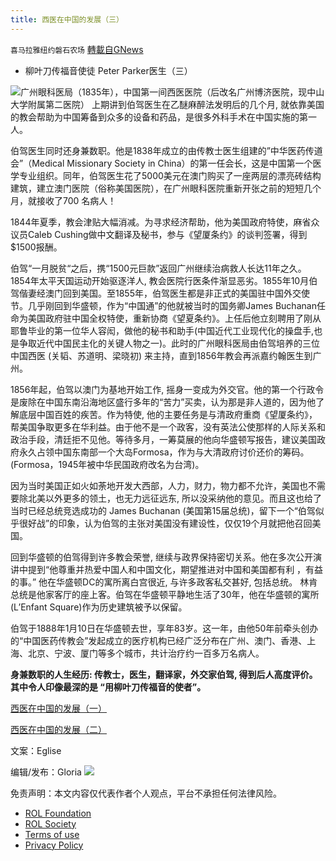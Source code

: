 ```yaml
---
title: 西医在中国的发展（三）
---
```

`喜马拉雅纽约磐石农场` [轉載自GNews](https://gnews.org/zh-hans/2266864/)

- 柳叶刀传福音使徒 Peter Parker医生（三）

![](https://assets.gnews.org/wp-content/uploads/2022/03/广州眼科医局.jpg)广州眼科医局（1835年），中国第一间西医医院（后改名广州博济医院，现中山大学附属第二医院）
上期讲到伯驾医生在乙醚麻醉法发明后的几个月, 就依靠美国的教会帮助为中国筹备到众多的设备和药品，是很多外科手术在中国实施的第一人。

伯驾医生同时还身兼数职。他是1838年成立的由传教士医生组建的”中华医药传道会”（Medical Missionary Society in China）的第一任会长，这是中国第一个医学专业组织。同年，伯驾医生花了5000美元在澳门购买了一座两层的漂亮砖结构建筑，建立澳门医院（俗称美国医院），在广州眼科医院重新开张之前的短短几个月，就接收了700 名病人！

1844年夏季，教会津贴大幅消减。为寻求经济帮助，他为美国政府特使，麻省众议员Caleb Cushing做中文翻译及秘书，参与《望厦条约》的谈判签署，得到$1500报酬。

伯驾“一月脱贫“之后，携“1500元巨款”返回广州继续治病救人长达11年之久。1854年太平天国运动开始驱逐洋人, 教会医院行医条件渐显恶劣。1855年10月伯驾偕妻经澳门回到美国。至1855年，伯驾医生都是非正式的美国驻中国外交使节。几乎刚回到华盛顿，作为“中国通”的他就被当时的国务卿James Buchanan任命为美国政府驻中国全权特使，重新协商《望夏条约》。上任后他立刻聘用了刚从耶鲁毕业的第一位华人容闳，做他的秘书和助手(中国近代工业现代化的操盘手,也是争取近代中国民主化的关键人物之一)。此时的广州眼科医局由伯驾培养的三位中国西医 (关韬、苏道明、梁晓初) 来主持，直到1856年教会再派嘉约翰医生到广州。

1856年起，伯驾以澳门为基地开始工作, 摇身一变成为外交官。他的第一个行政令是废除在中国东南沿海地区盛行多年的“苦力”买卖，认为那是非人道的，因为他了解底层中国百姓的疾苦。作为特使, 他的主要任务是与清政府重商《望厦条约》，帮美国争取更多在华利益。由于他不是一个政客，没有英法公使那样的人际关系和政治手段，清廷拒不见他。等待多月，一筹莫展的他向华盛顿写报告，建议美国政府永久占领中国东南部一个大岛Formosa，作为与大清政府讨价还价的筹码。(Formosa，1945年被中华民国政府改名为台湾)。

因为当时美国正如火如荼地开发大西部，人力，财力，物力都不允许，美国也不需要除北美以外更多的领土，也无力远征远东, 所以没采纳他的意见。而且这也给了当时已经总统竞选成功的 James Buchanan (美国第15届总统)，留下一个“伯驾似乎很好战”的印象，认为伯驾的主张对美国没有建设性，仅仅19个月就把他召回美国。

回到华盛顿的伯驾得到许多教会荣誉, 继续与政界保持密切关系。他在多次公开演讲中提到“他尊重并热爱中国人和中国文化，期望推进对中国和美国都有利 ，有益的事。” 他在华盛顿DC的寓所离白宫很近, 与许多政客私交甚好, 包括总统。 林肯总统是他家客厅的座上客。伯驾在华盛顿平静地生活了30年，他在华盛顿的寓所(L’Enfant Square)作为历史建筑被予以保留。

伯驾于1888年1月10日在华盛顿去世，享年83岁。这一年，由他50年前牵头创办的“中国医药传教会”发起成立的医疗机构已经广泛分布在广州、澳门、香港、上海、北京、宁波、厦门等多个城市，共计治疗约一百多万名病人。

**身兼数职的人生经历: 传教士，医生，翻译家，外交家伯驾, 得到后人高度评价。其中令人印像最深的是 “用柳叶刀传福音的使者”。**

[西医在中国的发展（一）](https://gnews.org/zh-hans/2230569/)

[西医在中国的发展（二）](https://gnews.org/zh-hans/2247529/)

文案：Eglise

编辑/发布：Gloria
![](https://assets.gnews.org/wp-content/uploads/2022/03/IMG_3856.jpg)
 

免责声明：本文内容仅代表作者个人观点，平台不承担任何法律风险。

- [ROL Foundation](https://rolfoundation.org/)
- [ROL Society](https://rolsociety.org/)
- [Terms of use](https://gnews.org/terms-of-use-3/)
- [Privacy Policy](https://gnews.org/privacy-policy/)
